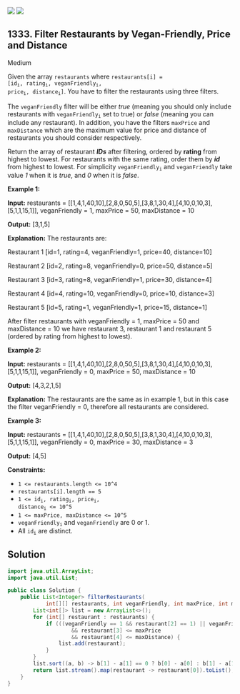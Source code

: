 [![](https://img.shields.io/github/stars/javadev/LeetCode-in-Java?label=Stars&style=flat-square)](https://github.com/javadev/LeetCode-in-Java)
[![](https://img.shields.io/github/forks/javadev/LeetCode-in-Java?label=Fork%20me%20on%20GitHub%20&style=flat-square)](https://github.com/javadev/LeetCode-in-Java/fork)

## 1333\. Filter Restaurants by Vegan-Friendly, Price and Distance

Medium

Given the array `restaurants` where <code>restaurants[i] = [id<sub>i</sub>, rating<sub>i</sub>, veganFriendly<sub>i</sub>, price<sub>i</sub>, distance<sub>i</sub>]</code>. You have to filter the restaurants using three filters.

The `veganFriendly` filter will be either _true_ (meaning you should only include restaurants with <code>veganFriendly<sub>i</sub></code> set to true) or _false_ (meaning you can include any restaurant). In addition, you have the filters `maxPrice` and `maxDistance` which are the maximum value for price and distance of restaurants you should consider respectively.

Return the array of restaurant _**IDs**_ after filtering, ordered by **rating** from highest to lowest. For restaurants with the same rating, order them by _**id**_ from highest to lowest. For simplicity <code>veganFriendly<sub>i</sub></code> and `veganFriendly` take value _1_ when it is _true_, and _0_ when it is _false_.

**Example 1:**

**Input:** restaurants = \[\[1,4,1,40,10],[2,8,0,50,5],[3,8,1,30,4],[4,10,0,10,3],[5,1,1,15,1]], veganFriendly = 1, maxPrice = 50, maxDistance = 10

**Output:** [3,1,5]

**Explanation:** The restaurants are: 

Restaurant 1 [id=1, rating=4, veganFriendly=1, price=40, distance=10] 

Restaurant 2 [id=2, rating=8, veganFriendly=0, price=50, distance=5] 

Restaurant 3 [id=3, rating=8, veganFriendly=1, price=30, distance=4] 

Restaurant 4 [id=4, rating=10, veganFriendly=0, price=10, distance=3] 

Restaurant 5 [id=5, rating=1, veganFriendly=1, price=15, distance=1] 

After filter restaurants with veganFriendly = 1, maxPrice = 50 and maxDistance = 10 we have restaurant 3, restaurant 1 and restaurant 5 (ordered by rating from highest to lowest).

**Example 2:**

**Input:** restaurants = \[\[1,4,1,40,10],[2,8,0,50,5],[3,8,1,30,4],[4,10,0,10,3],[5,1,1,15,1]], veganFriendly = 0, maxPrice = 50, maxDistance = 10

**Output:** [4,3,2,1,5]

**Explanation:** The restaurants are the same as in example 1, but in this case the filter veganFriendly = 0, therefore all restaurants are considered.

**Example 3:**

**Input:** restaurants = \[\[1,4,1,40,10],[2,8,0,50,5],[3,8,1,30,4],[4,10,0,10,3],[5,1,1,15,1]], veganFriendly = 0, maxPrice = 30, maxDistance = 3

**Output:** [4,5]

**Constraints:**

*   `1 <= restaurants.length <= 10^4`
*   `restaurants[i].length == 5`
*   <code>1 <= id<sub>i</sub>, rating<sub>i</sub>, price<sub>i</sub>, distance<sub>i</sub> <= 10^5</code>
*   `1 <= maxPrice, maxDistance <= 10^5`
*   <code>veganFriendly<sub>i</sub></code> and `veganFriendly` are 0 or 1.
*   All <code>id<sub>i</sub></code> are distinct.

## Solution

```java
import java.util.ArrayList;
import java.util.List;

public class Solution {
    public List<Integer> filterRestaurants(
            int[][] restaurants, int veganFriendly, int maxPrice, int maxDistance) {
        List<int[]> list = new ArrayList<>();
        for (int[] restaurant : restaurants) {
            if (((veganFriendly == 1 && restaurant[2] == 1) || veganFriendly == 0)
                    && restaurant[3] <= maxPrice
                    && restaurant[4] <= maxDistance) {
                list.add(restaurant);
            }
        }
        list.sort((a, b) -> b[1] - a[1] == 0 ? b[0] - a[0] : b[1] - a[1]);
        return list.stream().map(restaurant -> restaurant[0]).toList();
    }
}
```